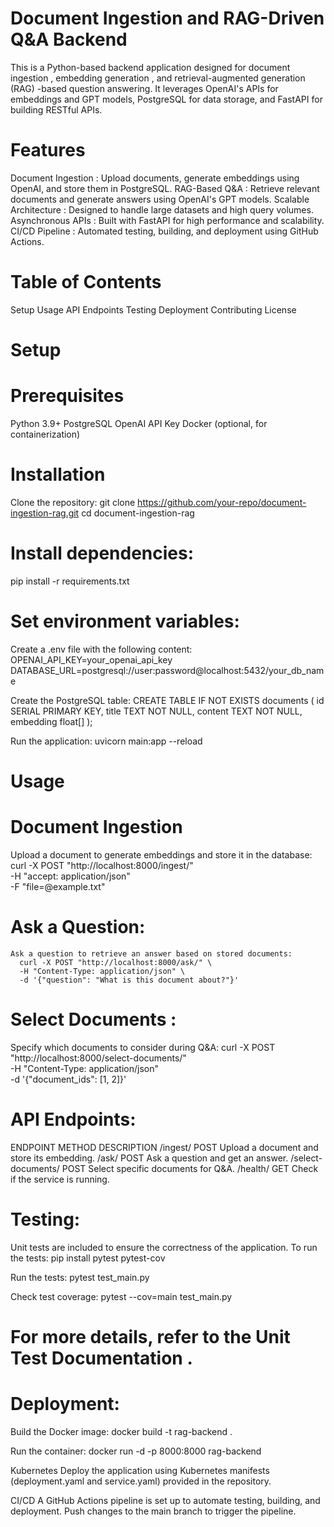 # Document Ingestion and RAG-Driven Q&A Backend
  This is a Python-based backend application designed for document ingestion , embedding generation , and retrieval-augmented generation (RAG) -based question answering. It leverages      OpenAI's APIs for embeddings and GPT models, PostgreSQL for data storage, and FastAPI for building RESTful APIs.

# Features
  Document Ingestion : Upload documents, generate embeddings using OpenAI, and store them in PostgreSQL.
  RAG-Based Q&A : Retrieve relevant documents and generate answers using OpenAI's GPT models.
  Scalable Architecture : Designed to handle large datasets and high query volumes.
  Asynchronous APIs : Built with FastAPI for high performance and scalability.
  CI/CD Pipeline : Automated testing, building, and deployment using GitHub Actions.

# Table of Contents
  Setup
  Usage
  API Endpoints
  Testing
  Deployment
  Contributing
  License

# Setup
# Prerequisites

Python 3.9+
PostgreSQL
OpenAI API Key
Docker (optional, for containerization)

# Installation
Clone the repository:
  git clone https://github.com/your-repo/document-ingestion-rag.git
  cd document-ingestion-rag

# Install dependencies:
  pip install -r requirements.txt

# Set environment variables:

Create a .env file with the following content:
  OPENAI_API_KEY=your_openai_api_key
  DATABASE_URL=postgresql://user:password@localhost:5432/your_db_name

Create the PostgreSQL table:
  CREATE TABLE IF NOT EXISTS documents (
      id SERIAL PRIMARY KEY,
      title TEXT NOT NULL,
      content TEXT NOT NULL,
      embedding float[]
  );

Run the application:
  uvicorn main:app --reload

# Usage
# Document Ingestion

Upload a document to generate embeddings and store it in the database:
  curl -X POST "http://localhost:8000/ingest/" \
  -H "accept: application/json" \
  -F "file=@example.txt"

# Ask a Question:
    Ask a question to retrieve an answer based on stored documents:
      curl -X POST "http://localhost:8000/ask/" \
      -H "Content-Type: application/json" \
      -d '{"question": "What is this document about?"}'


# Select Documents :

  Specify which documents to consider during Q&A:
    curl -X POST "http://localhost:8000/select-documents/" \
    -H "Content-Type: application/json" \
    -d '{"document_ids": [1, 2]}'



# API Endpoints:

  ENDPOINT  METHOD  DESCRIPTION
  /ingest/  POST  Upload a document and store its embedding.
  /ask/  POST  Ask a question and get an answer.
  /select-documents/  POST  Select specific documents for Q&A.
  /health/  GET  Check if the service is running.


# Testing:

  Unit tests are included to ensure the correctness of the application. To run the tests:
    pip install pytest pytest-cov

  Run the tests:
    pytest test_main.py

  Check test coverage:
    pytest --cov=main test_main.py

# For more details, refer to the Unit Test Documentation .

# Deployment:
Build the Docker image:
  docker build -t rag-backend .

Run the container:
docker run -d -p 8000:8000 rag-backend


Kubernetes
Deploy the application using Kubernetes manifests (deployment.yaml and service.yaml) provided in the repository.

CI/CD
A GitHub Actions pipeline is set up to automate testing, building, and deployment. Push changes to the main branch to trigger the pipeline.






    


